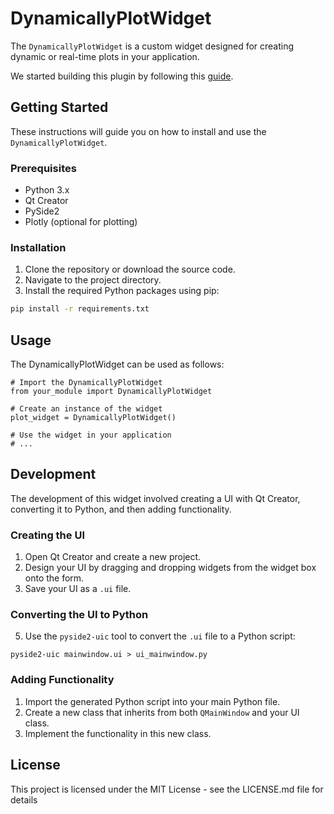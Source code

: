 # DynamicallyPlotWidget

The `DynamicallyPlotWidget` is a custom widget designed for creating dynamic or real-time plots in your application.

We started building this plugin by following this [guide](https://www.pythonguis.com/tutorials/embed-pyqtgraph-custom-widgets-qt-app/).

## Getting Started

These instructions will guide you on how to install and use the `DynamicallyPlotWidget`.

### Prerequisites

- Python 3.x
- Qt Creator
- PySide2
- Plotly (optional for plotting)

### Installation

1. Clone the repository or download the source code.
2. Navigate to the project directory.
3. Install the required Python packages using pip:

```bash
pip install -r requirements.txt
```

## Usage
The DynamicallyPlotWidget can be used as follows:

```
# Import the DynamicallyPlotWidget
from your_module import DynamicallyPlotWidget

# Create an instance of the widget
plot_widget = DynamicallyPlotWidget()

# Use the widget in your application
# ...
```

## Development
The development of this widget involved creating a UI with Qt Creator, converting it to Python, and then adding functionality.

### Creating the UI

1. Open Qt Creator and create a new project.
2. Design your UI by dragging and dropping widgets from the widget box onto the form.
3. Save your UI as a `.ui` file.

### Converting the UI to Python
5. Use the `pyside2-uic` tool to convert the `.ui` file to a Python script:

```
pyside2-uic mainwindow.ui > ui_mainwindow.py
```

### Adding Functionality

1. Import the generated Python script into your main Python file.
2. Create a new class that inherits from both `QMainWindow` and your UI class.
3. Implement the functionality in this new class.


## License
This project is licensed under the MIT License - see the LICENSE.md file for details